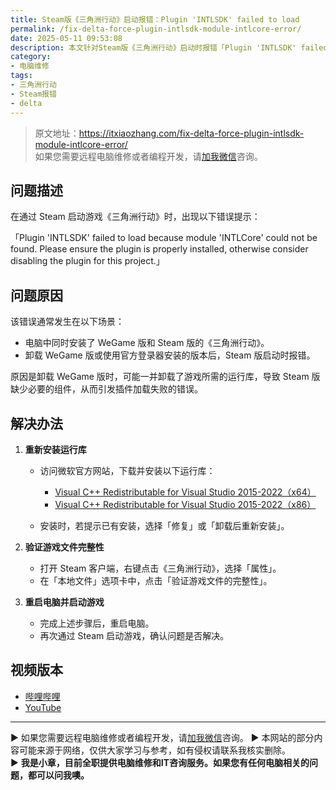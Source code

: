 ```yaml
---
title: Steam版《三角洲行动》启动报错：Plugin 'INTLSDK' failed to load
permalink: /fix-delta-force-plugin-intlsdk-module-intlcore-error/
date: 2025-05-11 09:53:08
description: 本文针对Steam版《三角洲行动》启动时报错「Plugin 'INTLSDK' failed to load because module 'INTLCore' could not be found」的问题，分析其原因并提供详细的解决步骤，帮助用户恢复游戏正常运行。
category:
- 电脑维修
tags:
- 三角洲行动
- Steam报错
- delta
---
```


> 原文地址：<https://itxiaozhang.com/fix-delta-force-plugin-intlsdk-module-intlcore-error/>  
> 如果您需要远程电脑维修或者编程开发，请[加我微信](https://itxiaozhang.netlify.app/)咨询。 

## 问题描述

在通过 Steam 启动游戏《三角洲行动》时，出现以下错误提示：

「Plugin 'INTLSDK' failed to load because module 'INTLCore' could not be found. Please ensure the plugin is properly installed, otherwise consider disabling the plugin for this project.」

## 问题原因

该错误通常发生在以下场景：

* 电脑中同时安装了 WeGame 版和 Steam 版的《三角洲行动》。
* 卸载 WeGame 版或使用官方登录器安装的版本后，Steam 版启动时报错。

原因是卸载 WeGame 版时，可能一并卸载了游戏所需的运行库，导致 Steam 版缺少必要的组件，从而引发插件加载失败的错误。

## 解决办法

1. **重新安装运行库**

   * 访问微软官方网站，下载并安装以下运行库：

     * [Visual C++ Redistributable for Visual Studio 2015-2022（x64）](https://aka.ms/vs/17/release/vc_redist.x64.exe)
     * [Visual C++ Redistributable for Visual Studio 2015-2022（x86）](https://aka.ms/vs/17/release/vc_redist.x86.exe)
   * 安装时，若提示已有安装，选择「修复」或「卸载后重新安装」。

2. **验证游戏文件完整性**

   * 打开 Steam 客户端，右键点击《三角洲行动》，选择「属性」。
   * 在「本地文件」选项卡中，点击「验证游戏文件的完整性」。

3. **重启电脑并启动游戏**

   * 完成上述步骤后，重启电脑。
   * 再次通过 Steam 启动游戏，确认问题是否解决。

## 视频版本

* [哔哩哔哩](https://space.bilibili.com/3546607630944387)
* [YouTube](https://www.youtube.com/@itxiaozhang)

---
▶ 如果您需要远程电脑维修或者编程开发，请[加我微信](https://itxiaozhang.netlify.app/)咨询。 
▶ 本网站的部分内容可能来源于网络，仅供大家学习与参考，如有侵权请联系我核实删除。  
▶ **我是小章，目前全职提供电脑维修和IT咨询服务。如果您有任何电脑相关的问题，都可以问我噢。**  
